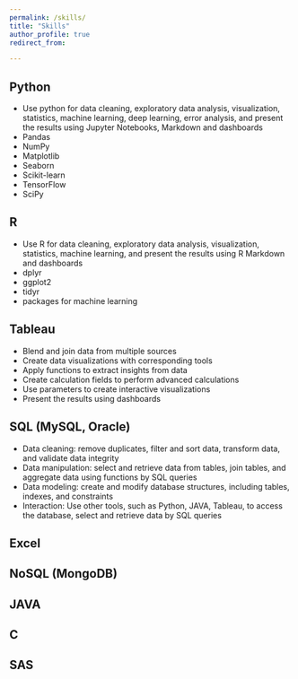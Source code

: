 ```yaml
---
permalink: /skills/
title: "Skills"
author_profile: true
redirect_from: 

---
```


## Python

 * Use python for data cleaning, exploratory data analysis, visualization, statistics, machine learning, deep learning, error analysis, and present the results using Jupyter Notebooks, Markdown and dashboards
 * Pandas
 * NumPy
 * Matplotlib
 * Seaborn
 * Scikit-learn
 * TensorFlow
 * SciPy

## R
* Use R for data cleaning, exploratory data analysis, visualization, statistics, machine learning, and present the results using R Markdown and dashboards
* dplyr
* ggplot2
* tidyr
* packages for machine learning

## Tableau
* Blend and join data from multiple sources
* Create data visualizations with corresponding  tools
* Apply functions to extract insights from data
* Create calculation fields to perform advanced calculations
* Use parameters to create interactive visualizations
* Present the results using dashboards

## SQL (MySQL, Oracle)
* Data cleaning: remove duplicates, filter and sort data, transform data, and validate data integrity
* Data manipulation: select and retrieve data from tables, join tables, and aggregate data using functions by SQL queries
* Data modeling: create and modify database structures, including tables, indexes, and constraints
* Interaction: Use other tools, such as Python, JAVA, Tableau, to access the database, select and retrieve data by SQL queries

## Excel

## NoSQL (MongoDB)

## JAVA

## C

## SAS

